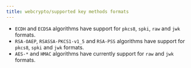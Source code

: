 ```yaml
---
title: webcrypto/supported key methods formats
---
```


- `ECDH` and `ECDSA` algorithms have support for `pkcs8`, `spki`, `raw` and `jwk` formats.
- `RSA-OAEP`, `RSASSA-PKCS1-v1_5` and `RSA-PSS` algorithms have support for `pkcs8`, `spki` and `jwk` formats.
- `AES-*` and `HMAC` algorithms have currently support for `raw` and `jwk` formats.
